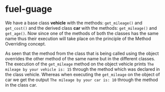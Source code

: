 # fuel-guage

We have a base class **vehicle** with the methods: `get_mileage()` and `get_cost()` and the derived class **car** with the methods: `get_mileage()` and `get_age()`. Now since one of the methods of both the classes has the same name thus their execution will take place on the principle of the Method Overriding concept. 

As seen that the method from the class that is being called using the object overrides the other method of the same name but in the different classes. The execution of the `get_mileage` method on the object vehicle prints `The mileage by your vehicle is: 15` through the method which was declared in the class vehicle. Whereas when executing the `get_mileage` on the object of car we get the output `The mileage by your car is: 10` through the method in the class car.

